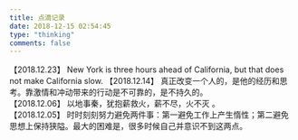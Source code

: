 ```yaml
---
title: 点滴记录
date: 2018-12-15 02:54:45
type: "thinking"
comments: false
---
```

【2018.12.23】
New York is three hours ahead of California, but that does not make California slow.
【2018.12.14】
真正改变一个人的，是他的经历和思考。靠激情和冲动带来的行动是不可靠的，是不持久的。  
【2018.12.06】
以地事秦，犹抱薪救火，薪不尽，火不灭 ​​​。​  
【2018.12.05】
时时刻刻努力避免两件事：第一避免工作上产生惰性；第二避免思想上保持狭隘。最大的困难是，很多时候自己并意识不到这两点。 ​​​​
